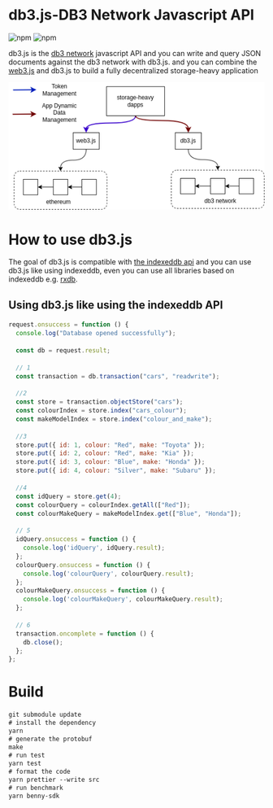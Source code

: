 # db3.js-DB3 Network Javascript API

![npm](https://img.shields.io/npm/v/db3js?style=flat-square)
![npm](https://img.shields.io/npm/dw/db3js?style=flat-square)

db3.js is the [db3 network](https://github.com/dbpunk-labs/db3) javascript API and you can write and query JSON documents against the db3 network with db3.js.
and you can combine the [web3.js](https://github.com/web3/web3.js) and db3.js to build a fully decentralized storage-heavy application

![why](./images/whydb3js.png)

# How to use db3.js

The goal of db3.js is compatible with [the indexeddb api](https://www.w3.org/TR/IndexedDB/) and you can use db3.js like using indexeddb, even you can use all libraries based on indexeddb e.g. [rxdb](https://github.com/pubkey/rxdb). 

## Using db3.js like using the indexeddb API

```javascript
request.onsuccess = function () {
  console.log("Database opened successfully");

  const db = request.result;

  // 1
  const transaction = db.transaction("cars", "readwrite");
  
  //2
  const store = transaction.objectStore("cars");
  const colourIndex = store.index("cars_colour");
  const makeModelIndex = store.index("colour_and_make");

  //3
  store.put({ id: 1, colour: "Red", make: "Toyota" });
  store.put({ id: 2, colour: "Red", make: "Kia" });
  store.put({ id: 3, colour: "Blue", make: "Honda" });
  store.put({ id: 4, colour: "Silver", make: "Subaru" });

  //4
  const idQuery = store.get(4);
  const colourQuery = colourIndex.getAll(["Red"]);
  const colourMakeQuery = makeModelIndex.get(["Blue", "Honda"]);

  // 5
  idQuery.onsuccess = function () {
    console.log('idQuery', idQuery.result);
  };
  colourQuery.onsuccess = function () {
    console.log('colourQuery', colourQuery.result);
  };
  colourMakeQuery.onsuccess = function () {
    console.log('colourMakeQuery', colourMakeQuery.result);
  };

  // 6
  transaction.oncomplete = function () {
    db.close();
  };
};
```

# Build

```shell
git submodule update
# install the dependency
yarn
# generate the protobuf
make
# run test
yarn test
# format the code
yarn prettier --write src
# run benchmark
yarn benny-sdk
```

